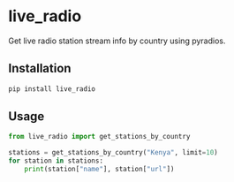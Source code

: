 # live_radio

Get live radio station stream info by country using pyradios.

## Installation

```bash
pip install live_radio
```

## Usage

```python
from live_radio import get_stations_by_country

stations = get_stations_by_country("Kenya", limit=10)
for station in stations:
    print(station["name"], station["url"])
```

